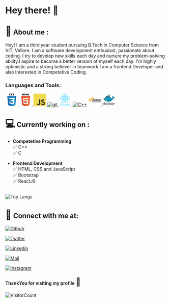 # Hey there! 👋

## <span style='font-size:30px;'>&#128587;</span> About me :
Hey! I am a third year student pursuing B.Tech in Computer Science from  VIT, Vellore.
I am a software development enthusiast, passionate about coding. I try to develop new skills each day and nurture my problem-solving ability.I aspire to become a better version of myself each day. I'm highly optimistic and a strong believer in teamwork.I am a frontend Developer and also Interested in Competetive Coding. 

<h3 align="left">Languages and Tools:</h3>
<p align="left">
<a href="https://www.w3schools.com/css/" target="_blank"> <img src="https://raw.githubusercontent.com/devicons/devicon/master/icons/css3/css3-original-wordmark.svg" alt="css3" width="40" height="40"/> </a>  
<a href="https://www.w3.org/html/" target="_blank"> <img src="https://raw.githubusercontent.com/devicons/devicon/master/icons/html5/html5-original-wordmark.svg" alt="html5" width="40" height="40"/> </a>   
 <a href="https://developer.mozilla.org/en-US/docs/Web/JavaScript" target="_blank"> <img src="https://raw.githubusercontent.com/devicons/devicon/master/icons/javascript/javascript-original.svg" alt="javascript" width="40" height="40"/> </a> 
  <a href="https://git-scm.com/" target="_blank"> <img src="https://www.vectorlogo.zone/logos/git-scm/git-scm-icon.svg" alt="git" width="40" height="40"/> </a> 
           <a href="https://reactjs.org/" target="_blank"> <img src="https://raw.githubusercontent.com/devicons/devicon/master/icons/react/react-original-wordmark.svg" alt="react" width="40" height="40"/> </a> 
		   <a href="https://www.w3schools.com/cpp/default.asp" target="_blank"><img src="https://upload.wikimedia.org/wikipedia/commons/thumb/1/18/ISO_C%2B%2B_Logo.svg/1200px-ISO_C%2B%2B_Logo.svg.png" alt="C++" width="40" height="40"/></a>
<a href="https://aws.amazon.com" target="_blank"> <img src="https://raw.githubusercontent.com/devicons/devicon/master/icons/amazonwebservices/amazonwebservices-original-wordmark.svg" alt="aws" width="40" height="40"/> </a> 
<a href="https://www.docker.com/" target="_blank"> <img src="https://raw.githubusercontent.com/devicons/devicon/master/icons/docker/docker-original-wordmark.svg" alt="docker" width="40" height="40"/> </a>

## <span style='font-size:30px;'>&#128187;</span> Currently working on :
- **Competetive Programming**
	<br>
	<span style='font-size:15px;'>&#9989;</span> C++ 
	<br>
	<span style='font-size:15px;'>&#9989;</span> C


- **Frontend Development**
	<br>
	<span style='font-size:15px;'>&#9989;</span> HTML, CSS and JavaScript
	<br>
	<span style='font-size:15px;'>&#9989;</span> Bootstrap
	<br>
	<span style='font-size:15px;'>&#9989;</span> ReactJS

<!-- ## <span style='font-size:30px;'>&#128204;</span> Would like to work on :
- Becoming a Full Stack Developer(In Progress)
- Focus more on competitive programming -->

<br>
<img width="50%" height="50%" src="https://github-readme-stats.vercel.app/api/top-langs/?username=shreeyakapoor190&layout=compact" alt="Top Langs" />
<br>

## <span style='font-size:30px;'>&#128640;</span> Connect with me at:
[![Github](https://img.shields.io/github/followers/shreeyakapoor190?style=social)](https://github.com/shreeyakapoor190) 

[![Twitter](https://img.shields.io/twitter/follow/shreeya_kapoor?style=social)](https://twitter.com/shreeya_kapoor)

[![Linkedin](https://img.shields.io/badge/-Shreeya%20Kapoor-blue?style=flat-square&logo=linkedin&logoColor=white&link=https://https://www.linkedin.com/in/shreeya-kapoor-0512/)](https://www.linkedin.com/in/shreeya-kapoor-0512/)

[![Mail](https://img.shields.io/badge/-shreeyakapoor190@gmail.com-9cf?style=flat-square&logo=gmail&logoColor=red&link=https://mail.google.com/mail/u/0/?tab=rm&ogbl#inbox?compose=GTvVlcRzDDMSFRKStKgtVCbTNnhwhbbSxbpXpqqPjqFPJsxMgKJprfWWrqbtFxZrhmxBDrDKvXvjv)](https://mail.google.com/mail/u/0/?fs=1&tf=cm&source=mailto&to=shreeyakapoor190@gmail.com)

[![Instagram](https://img.shields.io/badge/-@shreeyakapoor190-ff69b4?style=flat-square&logo=instagram&logoColor=white&link=https://www.instagram.com/shreeyakapoor190/)](https://www.instagram.com/shreeyakapoor190/)


#### ThankYou for visiting my profile <span style='font-size:25px;'>&#128420;</span>

![VisitorCount](https://profile-counter.glitch.me/shreeyakapoor190/count.svg)
<br>